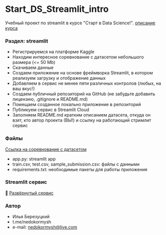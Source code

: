 # Start_DS_Streamlit_intro
Учебный проект по streamlit в курсе "Старт в Data Science!".
[описание курса](https://stepik.org/course/194633/info)

### Раздел: streamlit

- Регистрируемся на платформе Kaggle
- Находим интересное соревнование с датасетом небольшого размера (<= 50 Mb)
- Скачиваем данные
- Создаем приложение на основе фреймворка Streamlit, в котором реализуем загрузку и отображение данных
- Добавляем в сервис не менее пяти различных контролов (любых, на ваш вкус!)
- Создаем публичный репозиторий на GitHub (не забудьте добавить лицензию, .gitignore и README.md)
- Помещаем созданное локально приложение в репозиторий
- Публикуем сервис в Streamlit Cloud
- Заполняем README.md кратким описанием датасета, откуда он взят, кто автор проекта (ВЫ!) и ссылку на работающий стримлит сервис

### Файлы
[Ссылка на соревнование с датасетом](https://www.kaggle.com/competitions/playground-series-s4e4/data)
- app.py: streamlit app
- train.csv, test.csv, sample_submission.csv: файлы с данными
- requirements.txt: необходимые пакеты для работы приложения

### Streamlit сервис
🔭 [Развёрнутый сервис](https://simpleabalonepresentatiom.streamlit.app) 

### Автор 
* Илья Березуцкий
* t.me/nedokormysh
* e-mail: nedokormysh@live.com
